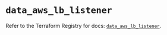 # `data_aws_lb_listener`

Refer to the Terraform Registry for docs: [`data_aws_lb_listener`](https://registry.terraform.io/providers/hashicorp/aws/6.8.0/docs/data-sources/lb_listener).
